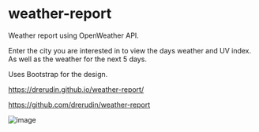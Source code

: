 # weather-report

Weather report using OpenWeather API.

Enter the city you are interested in to view the days weather and UV index.  As well as the weather for the next 5 days.

Uses Bootstrap for the design.

https://drerudin.github.io/weather-report/

https://github.com/drerudin/weather-report

![image](https://user-images.githubusercontent.com/99576524/182978357-47f7583e-8980-46a2-89c3-7c232be7b8bd.png)

